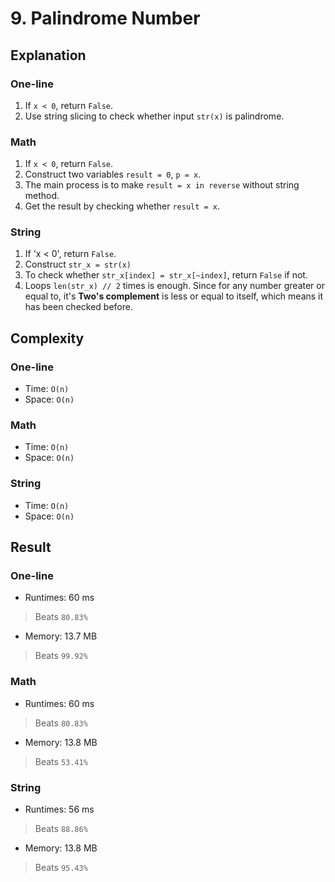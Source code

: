 # 9. Palindrome Number

## Explanation 
### One-line
1. If `x < 0`, return `False`. 
2. Use string slicing to check whether input `str(x)` is palindrome.
### Math
1. If `x < 0`, return `False`. 
2. Construct two variables `result = 0`, `p = x`.
3. The main process is to make `result = x in reverse` without string method.
4. Get the result by checking whether `result = x`.
### String
1. If 'x < 0', return `False`.
2. Construct `str_x = str(x)`
3. To check whether `str_x[index] = str_x[~index]`, return `False` if not.
4. Loops `len(str_x) // 2` times is enough. Since for any number greater or equal to, it's **Two's complement** is less or equal to itself, which means it has been checked before. 

## Complexity
### One-line
- Time: `O(n)`
- Space: `O(n)`
### Math
- Time: `O(n)`
- Space: `O(n)`
### String
- Time: `O(n)`
- Space: `O(n)`
## Result
### One-line
- Runtimes: 60 ms
> Beats `80.83%`
- Memory: 13.7 MB
> Beats `99.92%`
### Math
- Runtimes: 60 ms
> Beats `80.83%`
- Memory: 13.8 MB
> Beats `53.41%`
### String
- Runtimes: 56 ms
> Beats `88.86%`
- Memory: 13.8 MB
> Beats `95.43%`
